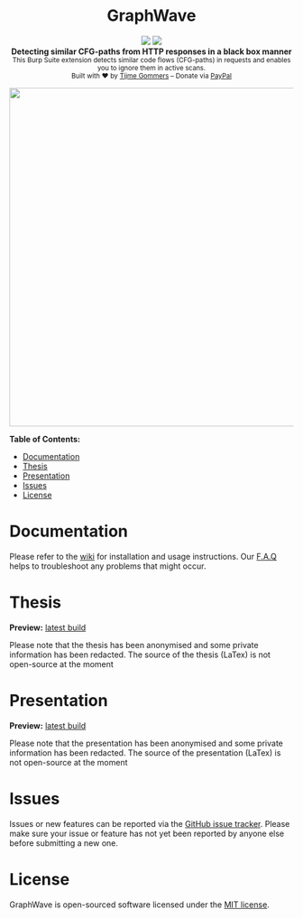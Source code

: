 <h1 align="center">GraphWave</h1>
<p align="center">
    <a href="https://github.com/tijme/graphwave/blob/master/LICENSE.md"><img src="https://raw.finnwea.com/shield/?firstText=License&secondText=MIT" /></a>
    <a href="https://github.com/tijme/graphwave/releases"><img src="https://raw.finnwea.com/shield/?typeKey=SemverVersion&typeValue1=graphwave&typeValue2=master&typeValue4=Stable&cache=5"></a>
    <br/>
    <b>Detecting similar CFG-paths from HTTP responses in a black box manner</b>
    <br/>
    <sub>This Burp Suite extension detects similar code flows (CFG-paths) in requests and enables you to ignore them in active scans.</sub>
    <br/>
    <sub>Built with ❤︎ by <a href="https://twitter.com/finnwea">Tijme Gommers</a> – Donate via <a href="https://www.paypal.me/tijmegommers/5">PayPal</a></sub>
</p>
<p align="center">
    <img src="https://github.com/tijme/graphwave/raw/master/.github/preview.png?cache=1" width="600" />
</p>

**Table of Contents:**
* [Documentation](#documentation)
* [Thesis](#thesis)
* [Presentation](#presentation)
* [Issues](#issues)
* [License](#license)

# Documentation

Please refer to the [wiki](https://github.com/tijme/graphwave/wiki) for installation and usage instructions. Our [F.A.Q](https://github.com/tijme/graphwave/wiki/F.A.Q) helps to troubleshoot any problems that might occur.

# Thesis

**Preview:** [latest build](https://github.com/tijme/graphwave/blob/master/.github/thesis-graphwave-tijme-gommers.pdf)

Please note that the thesis has been anonymised and some private information has been redacted. The source of the thesis (LaTex) is not open-source at the moment

# Presentation

**Preview:** [latest build](https://github.com/tijme/graphwave/blob/master/.github/presentation-graphwave-tijme-gommers.pdf)

Please note that the presentation has been anonymised and some private information has been redacted. The source of the presentation (LaTex) is not open-source at the moment

# Issues

Issues or new features can be reported via the [GitHub issue tracker](https://github.com/tijme/graphwave/issues). Please make sure your issue or feature has not yet been reported by anyone else before submitting a new one.

# License

GraphWave is open-sourced software licensed under the [MIT license](https://github.com/tijme/graphwave/blob/master/LICENSE.md).
